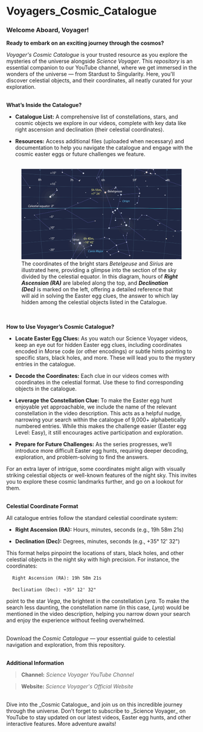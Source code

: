# Voyagers_Cosmic_Catalogue

### Welcome Aboard, Voyager!

**Ready to embark on an exciting journey through the cosmos?**

_Voyager's Cosmic Catalogue_ is your trusted resource as you explore the mysteries of the universe alongside _Science Voyager_. This _repository_ is an essential companion to our YouTube channel, where we get immersed in the wonders of the universe — from Stardust to Singularity. Here, you'll discover celestial objects, and their coordinates, all neatly curated for your exploration. 
<br><br>

**What’s Inside the Catalogue?**

- **Catalogue List:** A comprehensive list of constellations, stars, and cosmic objects we explore in our videos, complete with key data like right ascension and declination (their celestial coordinates).

- **Resources:** Access additional files (uploaded when necessary) and documentation to help you navigate the catalogue and engage with the cosmic easter eggs or future challenges we feature. 
<br><br>

<figure>
  <img src="Celestial Equator RA-Dec coordinates.jpg" alt="Celestial Equator RA-Dec coordinates">
  <figcaption>The coordinates of the bright stars <i>Betelgeuse</i> and <i>Sirius</i> are illustrated here, providing a glimpse into the section of the sky divided by the celestial equator. In this diagram, hours of <i><b>Right Ascension (RA)</b></i> are labeled along the top, and <i><b>Declination (Dec)</b></i> is marked on the left, offering a detailed reference that will aid in solving the Easter egg clues, the answer to which lay hidden among the celestial objects listed in the Catalogue.</figcaption>
</figure>

<br><br>
**How to Use Voyager’s Cosmic Catalogue?**

- **Locate Easter Egg Clues:** As you watch our Science Voyager videos, keep an eye out for hidden Easter egg clues, including coordinates encoded in Morse code (or other encodings) or subtle hints pointing to specific stars, black holes, and more. These will lead you to the mystery entries in the catalogue.

- **Decode the Coordinates:** Each clue in our videos comes with coordinates in the celestial format. Use these to find corresponding objects in the catalogue.

- **Leverage the Constellation Clue:** To make the Easter egg hunt enjoyable yet approachable, we include the name of the relevant constellation in the video description. This acts as a helpful nudge, narrowing your search within the catalogue of 9,000+ alphabetically numbered entries. While this makes the challenge easier (Easter egg Level: Easy), it still encourages active participation and exploration.

- **Prepare for Future Challenges:** As the series progresses, we’ll introduce more difficult Easter egg hunts, requiring deeper decoding, exploration, and problem-solving to find the answers.

For an extra layer of intrigue, some coordinates might align with visually striking celestial objects or well-known features of the night sky. This invites you to explore these cosmic landmarks further, and go on a lookout for them. 
<br><br>

**Celestial Coordinate Format**

All catalogue entries follow the standard celestial coordinate system: 

- **Right Ascension (RA):** Hours, minutes, seconds (e.g., 19h 58m 21s)

- **Declination (Dec):** Degrees, minutes, seconds (e.g., +35° 12' 32")

This format helps pinpoint the locations of stars, black holes, and other celestial objects in the night sky with high precision. For instance, the coordinates:

&nbsp;&nbsp;&nbsp; `Right Ascension (RA): 19h 58m 21s`

&nbsp;&nbsp;&nbsp; `Declination (Dec): +35° 12' 32"`

point to the star _Vega_, the brightest in the constellation _Lyra_. To make the search less daunting, the constellation name (in this case, _Lyra_) would be mentioned in the video description, helping you narrow down your search and enjoy the experience without feeling overwhelmed.
<br><br>

Download the _Cosmic Catalogue_ — your essential guide to celestial navigation and exploration, from this repository. 
<br><br>

**Additional Information**

> **Channel:** _Science Voyager YouTube Channel_

> **Website:** _Science Voyager's Official Website_

<br>
Dive into the _Cosmic Catalogue_ and join us on this incredible journey through the universe. Don’t forget to subscribe to _Science Voyager_ on YouTube to stay updated on our latest videos, Easter egg hunts, and other interactive features. More adventure awaits! 

